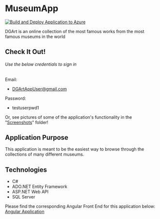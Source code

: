 # MuseumApp 
[![Build and Deploy Application to Azure](https://github.com/dannydjg16/MuseumApp/actions/workflows/master_grantartapplication.yml/badge.svg)](https://github.com/dannydjg16/MuseumApp/actions/workflows/master_grantartapplication.yml)

DGArt is an online collection of the most famous works from the most famous museums in the world

## Check It Out! 
###### Use the below credentials to sign in
Email: 
- DGArtAppUser@gmail.com 

Password: 
- testuserpwd1

Or, see pictures of some of the application's functionality in the "[Screenshots](https://github.com/dannydjg16/MuseumApp/tree/master/Screenshots)" folder!


 
## Application Purpose
This application is meant to be the easiest way to browse through the collections of many different museums.

## Technologies
- C#
- ADO.NET Entity Framework
- ASP.NET Web API
- SQL Server

Please find the corresponding Angular Front End for this application below: 
[Angular Application](https://github.com/dannydjg16/ArtApplication)
